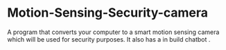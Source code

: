# Motion-Sensing-Security-camera
A program that converts your computer to a smart motion sensing camera which will be used for security purposes. It also has a in build chatbot .
